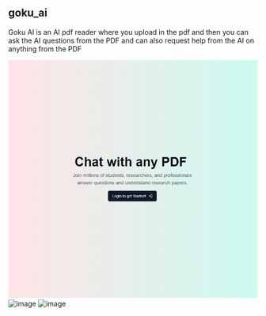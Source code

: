 ## goku_ai

Goku AI is an AI pdf reader where you upload in the pdf and then you can ask the AI questions from the PDF and can also request help from the AI on anything from the PDF

![alt text](image.png)
![image](https://github.com/user-attachments/assets/1877e37a-7334-484d-8548-b4ebff30e133)
![image](https://github.com/user-attachments/assets/78a2bf49-d783-40fa-8685-ef807b39a7c9)
